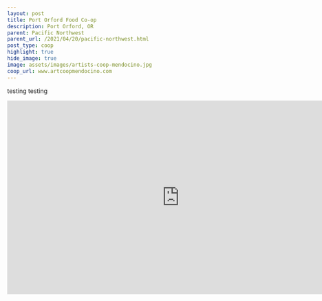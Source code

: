 ```yaml
---
layout: post
title: Port Orford Food Co-op
description: Port Orford, OR
parent: Pacific Northwest
parent_url: /2021/04/20/pacific-northwest.html
post_type: coop
highlight: true
hide_image: true
image: assets/images/artists-coop-mendocino.jpg
coop_url: www.artcoopmendocino.com
---
```


testing testing

<div class="iframe-wrapper">
<iframe width="800" height="450" src="https://www.youtube.com/embed/a_PyTgyrW7g" title="YouTube video player" frameborder="0" allow="accelerometer; autoplay; clipboard-write; encrypted-media; gyroscope; picture-in-picture" allowfullscreen></iframe>
</div>